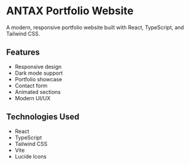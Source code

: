 # ANTAX Portfolio Website

A modern, responsive portfolio website built with React, TypeScript, and Tailwind CSS.

## Features
- Responsive design
- Dark mode support
- Portfolio showcase
- Contact form
- Animated sections
- Modern UI/UX

## Technologies Used
- React
- TypeScript
- Tailwind CSS
- Vite
- Lucide Icons 